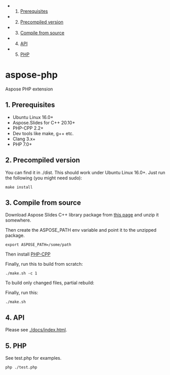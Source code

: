 <!-- vscode-markdown-toc -->
* 1. [Prerequisites](#prerequisites)
* 2. [Precompiled version](#precompiled-version)
* 3. [Compile from source](#compile-from-source)
* 4. [API](#api)
* 5. [PHP](#php)

<!-- vscode-markdown-toc-config
	numbering=true
	autoSave=true
	/vscode-markdown-toc-config -->
<!-- /vscode-markdown-toc -->
# aspose-php
Aspose PHP extension

##  1. <a name='prerequisites'></a>Prerequisites

* Ubuntu Linux 16.0+
* Aspose.Slides for C++ 20.10+
* PHP-CPP 2.2+
* Dev tools like make, g++ etc.
* Clang 3.x+
* PHP 7.0+

##  2. <a name='precompiled-version'></a>Precompiled version

You can find it in ./dist. This should work under Ubuntu Linux 16.0+. Just run the following (you might need sudo):

```
make install
```
##  3. <a name='compile-from-source'></a>Compile from source

Download Aspose Slides C++ library package from [this page](https://products.aspose.com/slides/cpp) and unzip it somewhere.

Then create the ASPOSE_PATH env variable and point it to the unzipped package.

```
export ASPOSE_PATH=/some/path
```

Then install [PHP-CPP](https://www.php-cpp.com/)

Finally, run this to build from scratch:

```
./make.sh -c 1
```

To build only changed files, partial rebuild:

Finally, run this:

```
./make.sh
```

##  4. <a name='api'></a>API

Please see [./docs/index.html]("./docs/index.html").

##  5. <a name='php'></a>PHP

See test.php for examples.

```
php ./test.php
```
